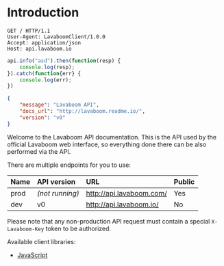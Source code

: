# Introduction

```http
GET / HTTP/1.1
User-Agent: LavaboomClient/1.0.0
Accept: application/json
Host: api.lavaboom.io
```

```javascript
api.info("asd").then(function(resp) {
    console.log(resp);
}).catch(function{err} {
    console.log(err);
})
```

```json
{
    "message": "Lavaboom API",
    "docs_url": "http://lavaboom.readme.io/",
    "version": "v0"
}
```

Welcome to the Lavaboom API documentation. This is the API used by the official Lavaboom web interface, so everything done there can be also performed via the API.

There are multiple endpoints for you to use:

| Name | API version     | URL                      | Public |
|:-----|:----------------|:-------------------------|:-------|
| prod | _(not running)_ | http://api.lavaboom.com/ | Yes    |
| dev  | v0              | http://api.lavaboom.io/  | No     |

Please note that any non-production API request must contain a special `X-Lavaboom-Key` token to be authorized.

Available client libraries:

 * [JavaScript](https://github.com/lavab/api-client-js)
